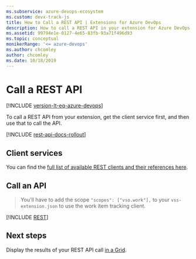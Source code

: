 ```yaml
---
ms.subservice: azure-devops-ecosystem
ms.custom: devx-track-js
title: How to Call a REST API | Extensions for Azure DevOps 
description: How to call a REST API in your extension for Azure DevOps.
ms.assetid: 99794e1e-0127-4e65-83fb-93a71f496d93
ms.topic: conceptual
monikerRange: '<= azure-devops'
ms.author: chcomley
author: chcomley
ms.date: 10/18/2019
---
```


# Call a REST API

[!INCLUDE [version-lt-eq-azure-devops](../../includes/version-lt-eq-azure-devops.md)]

To call a REST API from your extension, get the client service first, and then use that to call the API.

[!INCLUDE [rest-api-docs-rollout](../../includes/rest-api-docs-rollout.md)]

## Client services

You can find the [full list of available REST clients and their references here](/previous-versions/azure/devops/extend/reference/client/rest-clients).

## Call an API

> You'll have to add the scope `"scopes": ["vso.work"],` to your `vss-extension.json` to use the work item tracking client.

[!INCLUDE [REST](../includes/procedures/call-rest-api-js.md)]

## Next steps

Display the results of your REST API call [in a Grid](/previous-versions/azure/devops/extend/develop/ui-controls/grido).

